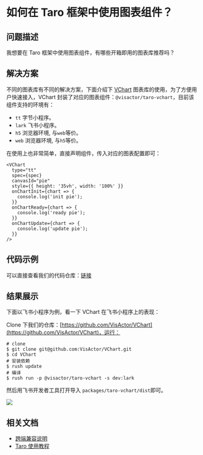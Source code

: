 # 如何在 Taro 框架中使用图表组件？

## 问题描述

我想要在 Taro 框架中使用图表组件，有哪些开箱即用的图表库推荐吗？

## 解决方案

不同的图表库有不同的解决方案，下面介绍下 [VChart](https://www.visactor.io/vchart/) 图表库的使用，为了方便用户快速接入，VChart 封装了对应的图表组件：`@visactor/taro-vchart`，目前该组件支持的环境有：

- `tt` 字节小程序。
- `lark` 飞书小程序。
- `h5` 浏览器环境, 与`web`等价。
- `web` 浏览器环境, 与`h5`等价。

在使用上也非常简单，直接声明组件，传入对应的图表配置即可：

```
<VChart
  type="tt"
  spec={spec}
  canvasId="pie"
  style={{ height: '35vh', width: '100%' }}
  onChartInit={chart => {
    console.log('init pie');
  }}
  onChartReady={chart => {
    console.log('ready pie');
  }}
  onChartUpdate={chart => {
    console.log('update pie');
  }}
/>
```

## 代码示例

可以直接查看我们的代码仓库：[链接](https://github.com/VisActor/VChart/blob/develop/packages/taro-vchart/gallery/pages/chart/index.tsx)

## 结果展示

下面以飞书小程序为例，看一下 VChart 在飞书小程序上的表现：

Clone 下我们的仓库：[https://github.com/VisActor/VChart](https://github.com/VisActor/VChart)，运行：

```
# clone
$ git clone git@github.com:VisActor/VChart.git
$ cd VChart
# 安装依赖
$ rush update
# 编译
$ rush run -p @visactor/taro-vchart -s dev:lark
```

然后用飞书开发者工具打开导入 `packages/taro-vchart/dist`即可。

![](/vchart/faq/90-1.png)

## 相关文档

- [跨端兼容说明](https://www.visactor.io/vchart/guide/tutorial_docs/Cross-terminal_and_Developer_Ecology/mini-app/how)
- [Taro 使用教程](https://www.visactor.io/vchart/guide/tutorial_docs/cross-terminal_and_developer_ecology/taro)
